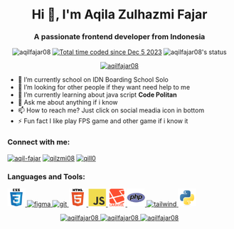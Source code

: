 <h1 align="center">Hi 👋, I'm Aqila Zulhazmi Fajar</h1>
<h3 align="center">A passionate frontend developer from Indonesia</h3>

<p align="center">
  <img src="https://komarev.com/ghpvc/?username=aqilfajar08&label=Profile%20views&color=0e75b6&style=flat" alt="aqilfajar08" />
  <a href="https://wakatime.com/@018c37d8-44f8-4552-b444-2e13d0a68dbc"><img src="https://wakatime.com/badge/user/018c37d8-44f8-4552-b444-2e13d0a68dbc.svg" alt="Total time coded since Dec 5 2023" /></a>
  <img src="https://badge.stateful.com/aqilfajar08/status.svg" alt="aqilfajar08's status" />
</p>

<p align="center">
  <a href="https://github.com/ryo-ma/github-profile-trophy"><img src="https://github-profile-trophy.vercel.app/?username=aqilfajar08" alt="aqilfajar08" /></a> </pimg>
</p>

- 🏫 I’m currently school on IDN Boarding School Solo
- 🤝 I’m looking for other people if they want need help to me
- 🌱 I’m currently learning about java script **Code Politan**
- 💬 Ask me about anything if i know
- 📫 How to reach me? Just click on social meadia icon in bottom
- ⚡ Fun fact I like play FPS game and other game if i know it

<h3 align="left">Connect with me:</h3>
<p align="left">
<a href="https://www.linkedin.com/in/aqil-fajar-394911296/" target="blank"><img align="center" src="https://raw.githubusercontent.com/rahuldkjain/github-profile-readme-generator/master/src/images/icons/Social/linked-in-alt.svg" alt="aqil-fajar" height="30" width="40" /></a>
<a href="https://instagram.com/qilzmi08" target="blank"><img align="center" src="https://raw.githubusercontent.com/rahuldkjain/github-profile-readme-generator/master/src/images/icons/Social/instagram.svg" alt="qilzmi08" height="30" width="40" /></a>
<a href="https://discord.gg/qill0" target="blank"><img align="center" src="https://raw.githubusercontent.com/rahuldkjain/github-profile-readme-generator/master/src/images/icons/Social/discord.svg" alt="qill0" height="30" width="40" /></a>
</p>

<h3 align="left">Languages and Tools:</h3>
<p align="left"> <a href="https://www.w3schools.com/css/" target="_blank" rel="noreferrer"> <img src="https://raw.githubusercontent.com/devicons/devicon/master/icons/css3/css3-original-wordmark.svg" alt="css3" width="40" height="40"/> </a> <a href="https://www.figma.com/" target="_blank" rel="noreferrer"> <img src="https://www.vectorlogo.zone/logos/figma/figma-icon.svg" alt="figma" width="40" height="40"/> </a> <a href="https://git-scm.com/" target="_blank" rel="noreferrer"> <img src="https://www.vectorlogo.zone/logos/git-scm/git-scm-icon.svg" alt="git" width="40" height="40"/> </a> <a href="https://www.w3.org/html/" target="_blank" rel="noreferrer"> <img src="https://raw.githubusercontent.com/devicons/devicon/master/icons/html5/html5-original-wordmark.svg" alt="html5" width="40" height="40"/> </a> <a href="https://developer.mozilla.org/en-US/docs/Web/JavaScript" target="_blank" rel="noreferrer"> <img src="https://raw.githubusercontent.com/devicons/devicon/master/icons/javascript/javascript-original.svg" alt="javascript" width="40" height="40"/> </a> <a href="https://laravel.com/" target="_blank" rel="noreferrer"> <img src="https://raw.githubusercontent.com/devicons/devicon/master/icons/laravel/laravel-plain-wordmark.svg" alt="laravel" width="40" height="40"/> </a> <a href="https://www.php.net" target="_blank" rel="noreferrer"> <img src="https://raw.githubusercontent.com/devicons/devicon/master/icons/php/php-original.svg" alt="php" width="40" height="40"/> </a> <a href="https://tailwindcss.com/" target="_blank" rel="noreferrer"> <img src="https://www.vectorlogo.zone/logos/tailwindcss/tailwindcss-icon.svg" alt="tailwind" width="40" height="40"/> </a>
<a href="https://www.python.org" target="_blank" rel="noreferrer"> <img src="https://raw.githubusercontent.com/devicons/devicon/master/icons/python/python-original.svg" alt="python" width="40" height="40"/> </a> <a href="https://tailwindcss.com/" target="_blank" rel="noreferrer">
</p>

<p align="center">
  <img src="https://github-readme-stats.vercel.app/api?username=aqilfajar08&show_icons=true&count_private=true&bg_color=00000000&text_color=808080&hide_border=true" alt="aqilfajar08" />
  <img src="https://github-readme-streak-stats.herokuapp.com?user=aqilfajar08&theme=onedark&hide_border=true&background=00000000&stroke=80808080" alt="aqilfajar08" />
  <a href="https://wakatime.com/@aqilfajar08"> <img src="https://github-readme-stats.vercel.app/api/wakatime?username=aqilfajar08&show_icons=true&layout=compact&bg_color=00000000&text_color=808080&hide_border=true&range=all_time" alt="aqilfajar08" /> </a>
</p>
